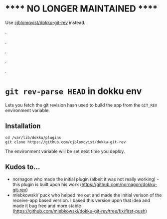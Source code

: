 # **** NO LONGER MAINTAINED ****

Use [cjblomqvist/dokku-git-rev](https://github.com/cjblomqvist/dokku-git-rev) instead.

.

.

.

.

.

# `git rev-parse HEAD` in dokku env

Lets you fetch the git revision hash used to build the app from the `GIT_REV`
environment variable.

## Installation

```
cd /var/lib/dokku/plugins
git clone https://github.com/cjblomqvist/dokku-git-rev
```

The environment variable will be set next time you deploy.

## Kudos to...
* nornagon who made the initial plugin (albeit it was not really working) - this plugin is built upon his work (https://github.com/nornagon/dokku-git-rev)
* mlebkowski/`puck who helped me out and made the initial verison of the receive-app based version. I based this version upon that idea and made it bug free and more stable (https://github.com/mlebkowski/dokku-git-rev/tree/fix/first-push)
